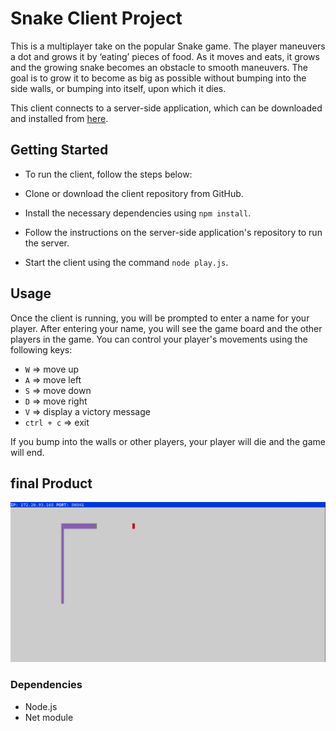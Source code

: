 # Snake Client Project

This is a multiplayer take on the popular Snake game. The player maneuvers a dot and grows it by ‘eating’ pieces of food. As it moves and eats, it grows and the growing snake becomes an obstacle to smooth maneuvers. The goal is to grow it to become as big as possible without bumping into the side walls, or bumping into itself, upon which it dies.

This client connects to a server-side application, which can be downloaded and installed from [here](https://github.com/lighthouse-labs/snek-multiplayer).

## Getting Started

- To run the client, follow the steps below:

- Clone or download the client repository from GitHub.

- Install the necessary dependencies using `npm install`.

- Follow the instructions on the server-side application's repository to run the server.

- Start the client using the command `node play.js`.

## Usage

Once the client is running, you will be prompted to enter a name for your player. After entering your name, you will see the game board and the other players in the game. You can control your player's movements using the following keys:

- `W` => move up
- `A` => move left
- `S` => move down
- `D` => move right
- `V` => display a victory message
- `ctrl + c` => exit

If you bump into the walls or other players, your player will die and the game will end.

## final Product

![Snake game Screenshot](https://github.com/Alhajahmed/snake-client-v2/blob/master/Pics/Snake%20.png)

### Dependencies

- Node.js
- Net module
